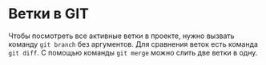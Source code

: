 # Ветки в GIT
Чтобы посмотреть все активные ветки в проекте, нужно вызвать команду `git branch` без аргументов.
Для сравнения веток есть команда `git diff`. 
С помощью команды `git merge` можно слить две ветки в одну.
